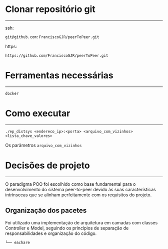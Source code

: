 # Clonar repositório git
---

ssh:

```
git@github.com:FranciscoGJR/peerToPeer.git
```

https:

```
https://github.com/FranciscoGJR/peerToPeer.git
```


# Ferramentas necessárias
---

`docker`


# Como executar
---

```
./ep_distsys <endereco_ip>:<porta> <arquivo_com_vizinhos> <lista_chave_valores>
```

Os parâmetros `arquivo_com_vizinhos` 


# Decisões de projeto
---

O paradigma POO foi escolhido como base fundamental para o desenvolvimento do sistema peer-to-peer devido às suas características intrínsecas que se alinham perfeitamente com os requisitos do projeto.

## Organização dos pacetes

Foi utilizado uma implementação de arquitetura em camadas com classes Controller e Model, seguindo os princípios de separação de responsabilidades e organização do código.

```
└── eachare
```
